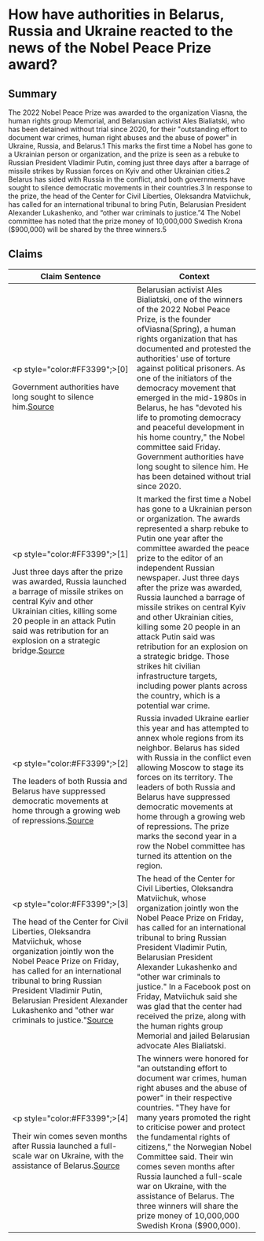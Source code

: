 # How have authorities in Belarus, Russia and Ukraine reacted to the news of the Nobel Peace Prize award?

## Summary
The 2022 Nobel Peace Prize was awarded to the organization Viasna, the human rights group Memorial, and Belarusian activist Ales Bialiatski, who has been detained without trial since 2020, for their "outstanding effort to document war crimes, human right abuses and the abuse of power" in Ukraine, Russia, and Belarus.1 This marks the first time a Nobel has gone to a Ukrainian person or organization, and the prize is seen as a rebuke to Russian President Vladimir Putin, coming just three days after a barrage of missile strikes by Russian forces on Kyiv and other Ukrainian cities.2 Belarus has sided with Russia in the conflict, and both governments have sought to silence democratic movements in their countries.3 In response to the prize, the head of the Center for Civil Liberties, Oleksandra Matviichuk, has called for an international tribunal to bring Putin, Belarusian President Alexander Lukashenko, and “other war criminals to justice.”4 The Nobel committee has noted that the prize money of 10,000,000 Swedish Krona ($900,000) will be shared by the three winners.5

## Claims
| Claim Sentence | Context |
|---|---|
|<p style="color:#FF3399";>[0]</p>Government authorities have long sought to silence him.<a href="https://www.cnn.com/europe/live-news/russia-ukraine-war-news-10-07-22/h_fa550571e8af41caeccf7ca9abef40b9" target="_blank">Source</a>| Belarusian activist Ales Bialiatski, one of the winners of the 2022 Nobel Peace Prize, is the founder ofViasna(Spring), a human rights organization that has documented and protested the authorities' use of torture against political prisoners. As one of the initiators of the democracy movement that emerged in the mid-1980s in Belarus, he has "devoted his life to promoting democracy and peaceful development in his home country," the Nobel committee said Friday. Government authorities have long sought to silence him. He has been detained without trial since 2020.|
|<p style="color:#FF3399";>[1]</p>Just three days after the prize was awarded, Russia launched a barrage of missile strikes on central Kyiv and other Ukrainian cities, killing some 20 people in an attack Putin said was retribution for an explosion on a strategic bridge.<a href="https://www.washingtonpost.com/world/2022/10/14/ukrainian-nobel-laureate-demands-new-approach-wartime-justice/" target="_blank">Source</a>| It marked the first time a Nobel has gone to a Ukrainian person or organization. The awards represented a sharp rebuke to Putin one year after the committee awarded the peace prize to the editor of an independent Russian newspaper. Just three days after the prize was awarded, Russia launched a barrage of missile strikes on central Kyiv and other Ukrainian cities, killing some 20 people in an attack Putin said was retribution for an explosion on a strategic bridge. Those strikes hit civilian infrastructure targets, including power plants across the country, which is a potential war crime.|
|<p style="color:#FF3399";>[2]</p>The leaders of both Russia and Belarus have suppressed democratic movements at home through a growing web of repressions.<a href="https://www.npr.org/2022/10/07/1127404842/nobel-peace-prize-rights-advocates-russia-ukraine-and-belarus" target="_blank">Source</a>| Russia invaded Ukraine earlier this year and has attempted to annex whole regions from its neighbor. Belarus has sided with Russia in the conflict even allowing Moscow to stage its forces on its territory. The leaders of both Russia and Belarus have suppressed democratic movements at home through a growing web of repressions. The prize marks the second year in a row the Nobel committee has turned its attention on the region.|
|<p style="color:#FF3399";>[3]</p>The head of the Center for Civil Liberties, Oleksandra Matviichuk, whose organization jointly won the Nobel Peace Prize on Friday, has called for an international tribunal to bring Russian President Vladimir Putin, Belarusian President Alexander Lukashenko and "other war criminals to justice."<a href="https://www.cnn.com/europe/live-news/russia-ukraine-war-news-10-07-22/h_de6e4db839d959de52f8718b46fcae45" target="_blank">Source</a>| The head of the Center for Civil Liberties, Oleksandra Matviichuk, whose organization jointly won the Nobel Peace Prize on Friday, has called for an international tribunal to bring Russian President Vladimir Putin, Belarusian President Alexander Lukashenko and "other war criminals to justice." In a Facebook post on Friday, Matviichuk said she was glad that the center had received the prize, along with the human rights group Memorial and jailed Belarusian advocate Ales Bialiatski.|
|<p style="color:#FF3399";>[4]</p>Their win comes seven months after Russia launched a full-scale war on Ukraine, with the assistance of Belarus.<a href="https://www.cnn.com/europe/live-news/russia-ukraine-war-news-10-07-22/h_98f3516703a278bfe3d32be8d05dd318" target="_blank">Source</a>| The winners were honored for "an outstanding effort to document war crimes, human right abuses and the abuse of power" in their respective countries. "They have for many years promoted the right to criticise power and protect the fundamental rights of citizens," the Norwegian Nobel Committee said. Their win comes seven months after Russia launched a full-scale war on Ukraine, with the assistance of Belarus. The three winners will share the prize money of 10,000,000 Swedish Krona ($900,000).|
